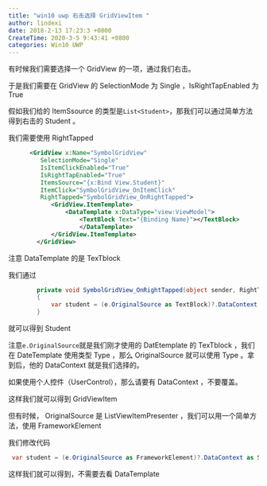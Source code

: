 ```yaml
---
title: "win10 uwp 右击选择 GridViewItem "
author: lindexi
date: 2018-2-13 17:23:3 +0800
CreateTime: 2020-3-5 9:43:41 +0800
categories: Win10 UWP
---
```


有时候我们需要选择一个 GridView 的一项，通过我们右击。

<!--more-->



<div id="toc"></div>

于是我们需要在 GridView 的 SelectionMode 为 Single ，IsRightTapEnabled 为True

假如我们给的 ItemSsource  的类型是`List<Student>`，那我们可以通过简单方法得到右击的 Student 。

我们需要使用 RightTapped 

		

```xml
      <GridView x:Name="SymbolGridView"
         SelectionMode="Single"
         IsItemClickEnabled="True"
         IsRightTapEnabled="True"
         ItemsSource="{x:Bind View.Student}"
         ItemClick="SymbolGridView_OnItemClick"
         RightTapped="SymbolGridView_OnRightTapped">
            <GridView.ItemTemplate>
                <DataTemplate x:DataType="view:ViewModel">
                    <TextBlock Text="{Binding Name}"></TextBlock>
                    </DataTemplate>
            </GridView.ItemTemplate>
        </GridView>

```

注意 DataTemplate 的是 TexTblock 

我们通过
		

```csharp
        private void SymbolGridView_OnRightTapped(object sender, RightTappedRoutedEventArgs e)
        {
            var student = (e.OriginalSource as TextBlock)?.DataContext as Student;
        }

```

就可以得到 Student

注意`e.OriginalSource`就是我们刚才使用的 DatEtemplate 的 TexTblock ，我们在 DateTemplate 使用类型 Type ，那么 OriginalSource 就可以使用 Type 。拿到后，他的 DataContext 就是我们选择的。

如果使用个人控件（UserControl），那么请要有 DataContext ，不要覆盖。

这样我们就可以得到 GridViewItem 

但有时候， OriginalSource 是 ListViewItemPresenter ，我们可以用一个简单方法，使用 FrameworkElement 

我们修改代码
        

```csharp
 var student = (e.OriginalSource as FrameworkElement)?.DataContext as Student;

```

这样我们就可以得到，不需要去看 DataTemplate 


